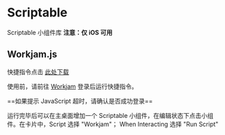 # Scriptable
Scriptable 小组件库 **注意：仅 iOS 可用** 

## Workjam.js

快捷指令点击  [此处下载](https://www.icloud.com/shortcuts/4a171cc684fe411e8af738a4772e4589) 

使用前，请前往  [Workjam](https://app.workjam.com)  登录后运行快捷指令。

 ==如果提示 JavaScript 超时，请确认是否成功登录== 
 
运行完毕后可以在主桌面增加一个 Scriptable 小组件，在编辑状态下点击小组件。在卡片中，Script 选择 "Workjam"； When Interacting 选择 "Run Script"